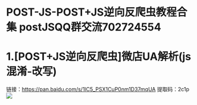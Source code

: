 # POST-JS-POST+JS逆向反爬虫教程合集 postJSQQ群交流702724554



# 1.[POST+JS逆向反爬虫]微店UA解析(js混淆-改写)
链接：https://pan.baidu.com/s/1lC5_PSX1CuP0nm1D37mqUA 
提取码：2c1p 
![](https://github.com/yangshuang520/POST-JS-/blob/main/%EF%BC%91.%E5%BE%AE%E5%BA%97UA.JPG)
